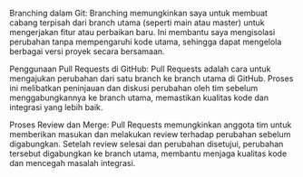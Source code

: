 Branching dalam Git: Branching memungkinkan saya untuk membuat cabang terpisah dari branch utama (seperti main atau master) untuk mengerjakan fitur atau perbaikan baru. Ini membantu saya mengisolasi perubahan tanpa mempengaruhi kode utama, sehingga dapat mengelola berbagai versi proyek secara bersamaan.

Penggunaan Pull Requests di GitHub: Pull Requests adalah cara untuk mengajukan perubahan dari satu branch ke branch utama di GitHub. Proses ini melibatkan peninjauan dan diskusi perubahan oleh tim sebelum menggabungkannya ke branch utama, memastikan kualitas kode dan integrasi yang lebih baik.

Proses Review dan Merge: Pull Requests memungkinkan anggota tim untuk memberikan masukan dan melakukan review terhadap perubahan sebelum digabungkan. Setelah review selesai dan perubahan disetujui, perubahan tersebut digabungkan ke branch utama, membantu menjaga kualitas kode dan mencegah masalah integrasi.

